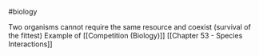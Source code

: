 #biology 

Two organisms cannot require the same resource and coexist (survival of the fittest)
Example of [[Competition (Biology)]]
[[Chapter 53 - Species Interactions]]